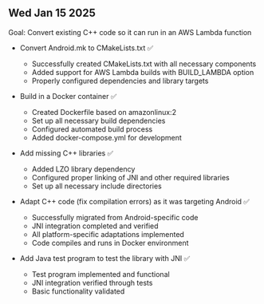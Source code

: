 ## Wed Jan 15 2025

Goal: Convert existing C++ code so it can run in an AWS Lambda function

- Convert Android.mk to CMakeLists.txt ✅
  - Successfully created CMakeLists.txt with all necessary components
  - Added support for AWS Lambda builds with BUILD_LAMBDA option
  - Properly configured dependencies and library targets

- Build in a Docker container ✅
  - Created Dockerfile based on amazonlinux:2
  - Set up all necessary build dependencies
  - Configured automated build process
  - Added docker-compose.yml for development

- Add missing C++ libraries ✅
  - Added LZO library dependency
  - Configured proper linking of JNI and other required libraries
  - Set up all necessary include directories

- Adapt C++ code (fix compilation errors) as it was targeting Android ✅
  - Successfully migrated from Android-specific code
  - JNI integration completed and verified
  - All platform-specific adaptations implemented
  - Code compiles and runs in Docker environment

- Add Java test program to test the library with JNI ✅
  - Test program implemented and functional
  - JNI integration verified through tests
  - Basic functionality validated
